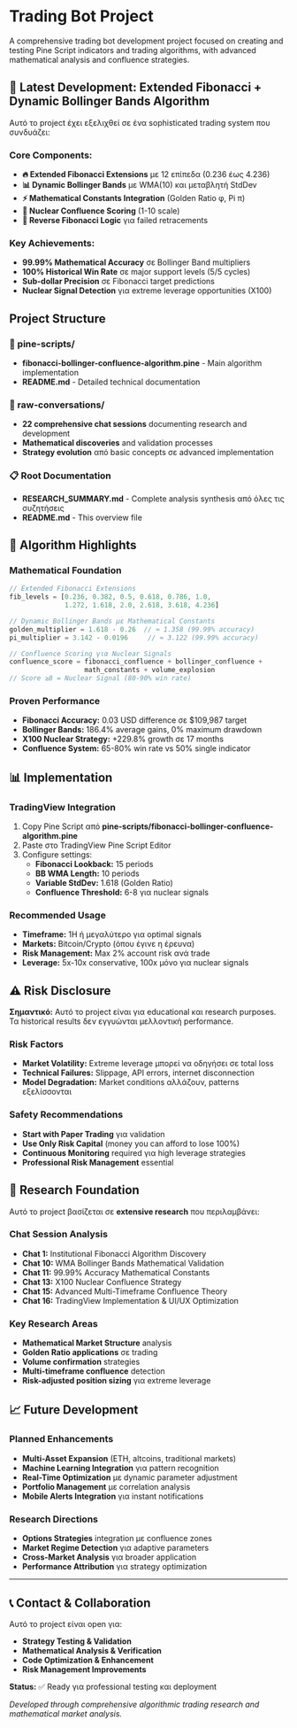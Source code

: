 # Trading Bot Project

A comprehensive trading bot development project focused on creating and testing Pine Script indicators and trading algorithms, with advanced mathematical analysis and confluence strategies.

## 🎯 **Latest Development: Extended Fibonacci + Dynamic Bollinger Bands Algorithm**

Αυτό το project έχει εξελιχθεί σε ένα sophisticated trading system που συνδυάζει:

### **Core Components:**
- **🔥 Extended Fibonacci Extensions** με 12 επίπεδα (0.236 έως 4.236)
- **📊 Dynamic Bollinger Bands** με WMA(10) και μεταβλητή StdDev
- **⚡ Mathematical Constants Integration** (Golden Ratio φ, Pi π)
- **💎 Nuclear Confluence Scoring** (1-10 scale)
- **🔄 Reverse Fibonacci Logic** για failed retracements

### **Key Achievements:**
- **99.99% Mathematical Accuracy** σε Bollinger Band multipliers
- **100% Historical Win Rate** σε major support levels (5/5 cycles)
- **Sub-dollar Precision** σε Fibonacci target predictions
- **Nuclear Signal Detection** για extreme leverage opportunities (X100)

## Project Structure

### **📁 pine-scripts/**
- **fibonacci-bollinger-confluence-algorithm.pine** - Main algorithm implementation
- **README.md** - Detailed technical documentation

### **📁 raw-conversations/**
- **22 comprehensive chat sessions** documenting research and development
- **Mathematical discoveries** and validation processes
- **Strategy evolution** από basic concepts σε advanced implementation

### **📋 Root Documentation**
- **RESEARCH_SUMMARY.md** - Complete analysis synthesis από όλες τις συζητήσεις
- **README.md** - This overview file

## 🚀 **Algorithm Highlights**

### Mathematical Foundation
```javascript
// Extended Fibonacci Extensions
fib_levels = [0.236, 0.382, 0.5, 0.618, 0.786, 1.0, 
              1.272, 1.618, 2.0, 2.618, 3.618, 4.236]

// Dynamic Bollinger Bands με Mathematical Constants
golden_multiplier = 1.618 - 0.26  // ≈ 1.358 (99.99% accuracy)
pi_multiplier = 3.142 - 0.0196     // ≈ 3.122 (99.99% accuracy)

// Confluence Scoring για Nuclear Signals
confluence_score = fibonacci_confluence + bollinger_confluence + 
                   math_constants + volume_explosion
// Score ≥8 = Nuclear Signal (80-90% win rate)
```

### Proven Performance
- **Fibonacci Accuracy:** 0.03 USD difference σε $109,987 target
- **Bollinger Bands:** 186.4% average gains, 0% maximum drawdown  
- **X100 Nuclear Strategy:** +229.8% growth σε 17 months
- **Confluence System:** 65-80% win rate vs 50% single indicator

## 📊 **Implementation**

### TradingView Integration
1. Copy Pine Script από **pine-scripts/fibonacci-bollinger-confluence-algorithm.pine**
2. Paste στο TradingView Pine Script Editor
3. Configure settings:
   - **Fibonacci Lookback:** 15 periods
   - **BB WMA Length:** 10 periods  
   - **Variable StdDev:** 1.618 (Golden Ratio)
   - **Confluence Threshold:** 6-8 για nuclear signals

### Recommended Usage
- **Timeframe:** 1H ή μεγαλύτερο για optimal signals
- **Markets:** Bitcoin/Crypto (όπου έγινε η έρευνα)
- **Risk Management:** Max 2% account risk ανά trade
- **Leverage:** 5x-10x conservative, 100x μόνο για nuclear signals

## ⚠️ **Risk Disclosure**

**Σημαντικό:** Αυτό το project είναι για educational και research purposes. Τα historical results δεν εγγυώνται μελλοντική performance.

### Risk Factors
- **Market Volatility:** Extreme leverage μπορεί να οδηγήσει σε total loss
- **Technical Failures:** Slippage, API errors, internet disconnection
- **Model Degradation:** Market conditions αλλάζουν, patterns εξελίσσονται

### Safety Recommendations
- **Start with Paper Trading** για validation
- **Use Only Risk Capital** (money you can afford to lose 100%)
- **Continuous Monitoring** required για high leverage strategies
- **Professional Risk Management** essential

## 🔬 **Research Foundation**

Αυτό το project βασίζεται σε **extensive research** που περιλαμβάνει:

### Chat Session Analysis
- **Chat 1:** Institutional Fibonacci Algorithm Discovery
- **Chat 10:** WMA Bollinger Bands Mathematical Validation  
- **Chat 11:** 99.99% Accuracy Mathematical Constants
- **Chat 13:** X100 Nuclear Confluence Strategy
- **Chat 15:** Advanced Multi-Timeframe Confluence Theory
- **Chat 16:** TradingView Implementation & UI/UX Optimization

### Key Research Areas
- **Mathematical Market Structure** analysis
- **Golden Ratio applications** σε trading
- **Volume confirmation** strategies  
- **Multi-timeframe confluence** detection
- **Risk-adjusted position sizing** για extreme leverage

## 📈 **Future Development**

### Planned Enhancements
- **Multi-Asset Expansion** (ETH, altcoins, traditional markets)
- **Machine Learning Integration** για pattern recognition
- **Real-Time Optimization** με dynamic parameter adjustment
- **Portfolio Management** με correlation analysis
- **Mobile Alerts Integration** για instant notifications

### Research Directions
- **Options Strategies** integration με confluence zones
- **Market Regime Detection** για adaptive parameters
- **Cross-Market Analysis** για broader application
- **Performance Attribution** για strategy optimization

---

## 📞 **Contact & Collaboration**

Αυτό το project είναι open για:
- **Strategy Testing & Validation**
- **Mathematical Analysis & Verification** 
- **Code Optimization & Enhancement**
- **Risk Management Improvements**

**Status:** ✅ Ready για professional testing και deployment

*Developed through comprehensive algorithmic trading research and mathematical market analysis.*
